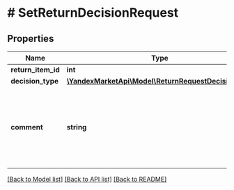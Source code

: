 # # SetReturnDecisionRequest

## Properties

Name | Type | Description | Notes
------------ | ------------- | ------------- | -------------
**return_item_id** | **int** | Идентификатор позиции в возврате |
**decision_type** | [**\YandexMarketApi\Model\ReturnRequestDecisionType**](ReturnRequestDecisionType.md) |  |
**comment** | **string** | Комментарий к решению.  Для решения &#x60;REFUND_MONEY_INCLUDING_SHIPMENT&#x60; укажите стоимость обратной пересылки,  для &#x60;REPAIR&#x60; — когда вы устраните недостатки товара,  для &#x60;DECLINE_REFUND&#x60; — причину отказа,  для &#x60;OTHER_DECISION&#x60; следует передать, какое решение вы предлагаете. | [optional]

[[Back to Model list]](../../README.md#models) [[Back to API list]](../../README.md#endpoints) [[Back to README]](../../README.md)
